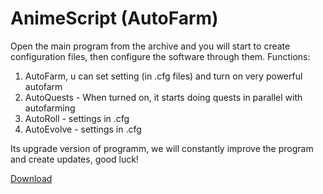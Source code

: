 # AnimeScript (AutoFarm)
Open the main program from the archive and you will start to create configuration files, then configure the software through them.
Functions:
1. AutoFarm, u can set setting (in .cfg files) and turn on very powerful autofarm
2. AutoQuests - When turned on, it starts doing quests in parallel with autofarming
3. AutoRoll - settings in .cfg
4. AutoEvolve - settings in .cfg

Its upgrade version of programm, we will constantly improve the program and create updates, good luck!

[Download](https://github.com/Fenix0127/AnimeScript/archive/refs/heads/main.zip)

   
